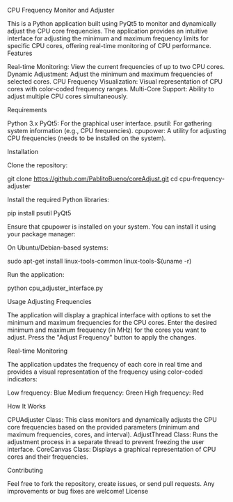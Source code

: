 CPU Frequency Monitor and Adjuster

This is a Python application built using PyQt5 to monitor and dynamically adjust the CPU core frequencies. The application provides an intuitive interface for adjusting the minimum and maximum frequency limits for specific CPU cores, offering real-time monitoring of CPU performance.
Features

Real-time Monitoring: View the current frequencies of up to two CPU cores.
Dynamic Adjustment: Adjust the minimum and maximum frequencies of selected cores.
CPU Frequency Visualization: Visual representation of CPU cores with color-coded frequency ranges.
Multi-Core Support: Ability to adjust multiple CPU cores simultaneously.

Requirements

Python 3.x
PyQt5: For the graphical user interface.
psutil: For gathering system information (e.g., CPU frequencies).
cpupower: A utility for adjusting CPU frequencies (needs to be installed on the system).

Installation

Clone the repository:

git clone https://github.com/PablitoBueno/coreAdjust.git
cd cpu-frequency-adjuster

Install the required Python libraries:

pip install psutil PyQt5

Ensure that cpupower is installed on your system. You can install it using your package manager:

On Ubuntu/Debian-based systems:

sudo apt-get install linux-tools-common linux-tools-$(uname -r)

Run the application:

python cpu_adjuster_interface.py

Usage
Adjusting Frequencies

The application will display a graphical interface with options to set the minimum and maximum frequencies for the CPU cores.
Enter the desired minimum and maximum frequency (in MHz) for the cores you want to adjust.
Press the "Adjust Frequency" button to apply the changes.

Real-time Monitoring

The application updates the frequency of each core in real time and provides a visual representation of the frequency using color-coded indicators:

Low frequency: Blue
Medium frequency: Green
High frequency: Red

How It Works

CPUAdjuster Class: This class monitors and dynamically adjusts the CPU core frequencies based on the provided parameters (minimum and maximum frequencies, cores, and interval).
AdjustThread Class: Runs the adjustment process in a separate thread to prevent freezing the user interface.
CoreCanvas Class: Displays a graphical representation of CPU cores and their frequencies.

Contributing

Feel free to fork the repository, create issues, or send pull requests. Any improvements or bug fixes are welcome!
License
